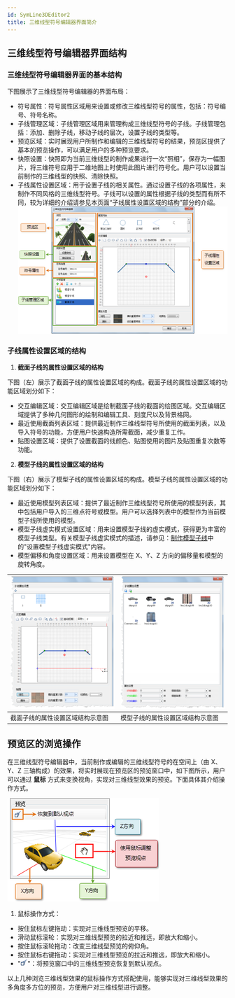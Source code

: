 ```yaml
---
id: SymLine3DEditor2
title: 三维线型符号编辑器界面简介
---
```

## 三维线型符号编辑器界面结构

### 三维线型符号编辑器界面的基本结构

下图展示了三维线型符号编辑器的界面布局：

* 符号属性：符号属性区域用来设置或修改三维线型符号的属性，包括：符号编号、符号名称。 
* 子线管理区域：子线管理区域用来管理构成三维线型符号的子线。子线管理包括：添加、删除子线，移动子线的层次，设置子线的类型等。 
* 预览区域：实时展现用户所制作和编辑的三维线型符号的结果，预览区提供了基本的预览操作，可以满足用户的多种预览要求。 
* 快照设置：快照即为当前三维线型的制作成果进行一次“照相”，保存为一幅图片，将三维符号应用于二维地图上时使用此图片进行符号化。用户可以设置当前制作的三维线型的快照、清除快照。 
* 子线属性设置区域：用于设置子线的相关属性。通过设置子线的各项属性，来制作不同风格的三维线型符号。子线可以设置的属性根据子线的类型而有所不同，较为详细的介绍请参见本页面“子线属性设置区域的结构”部分的介绍。 
![](img/SymLine3DEditor2t1.png)  

### 子线属性设置区域的结构

1. **截面子线的属性设置区域的结构**

下图（左）展示了截面子线的属性设置区域的构成。截面子线的属性设置区域的功能区域划分如下：

  * 交互编辑区域：交互编辑区域是绘制截面子线的截面的绘图区域。交互编辑区域提供了多种几何图形的绘制和编辑工具、刻度尺以及背景格网。
  * 最近使用截面列表区域：提供最近制作三维线型符号所使用的截面列表，以及导入符号的功能，方便用户快速构造所需截面，减少重复工作。
  * 贴图设置区域：提供了设置截面的线颜色、贴图使用的图片及贴图重复次数等功能。
2. **模型子线的属性设置区域的结构**

下图（右）展示了模型子线的属性设置区域的构成。模型子线的属性设置区域的功能区域划分如下：

  * 最近使用模型列表区域：提供了最近制作三维线型符号所使用的模型列表，其中包括用户导入的三维点符号或模型。用户可以选择列表中的模型作为当前模型子线所使用的模型。
  * 模型子线虚实模式设置区域：用来设置模型子线的虚实模式，获得更为丰富的模型子线类型。有关模型子线虚实模式的描述，请参见：[制作模型子线](SymLine3DEditor3.htm)中的"设置模型子线虚实模式"内容。
  * 模型偏移和角度设置区域：用来设置模型在 X、Y、Z 方向的偏移量和模型的旋转角度。  

![](img/SymLine3DEditor2t2.png)|![](img/SymLine3DEditor2t3.png)  
---|---  
截面子线的属性设置区域结构示意图|模型子线的属性设置区域结构示意图  

## 预览区的浏览操作

在三维线型符号编辑器中，当前制作或编辑的三维线型符号的在空间上（由 X、Y、Z 三轴构成）的效果，将实时展现在预览区的预览窗口中，如下图所示，用户可以通过
**鼠标** 方式来变换视角，实现对三维线型效果的预览。下面具体其介绍操作方式。

![](img/SymLine3DEditor2t4.png)  

1. 鼠标操作方式： 
  * 按住鼠标左键拖动：实现对三维线型预览的平移。 
  * 滑动鼠标滚轮：实现对三维线型预览的拉近和推远，即放大和缩小。 
  * 按住鼠标滚轮拖动：改变三维线型预览的俯仰角。 
  * 按住鼠标右键拖动：实现对三维线型预览的拉近和推远，即放大和缩小。 
  * "![](img/Image_DefaultCamera.png)"：将预览窗口中的三维线型预览恢复到默认视点。 

以上几种浏览三维线型效果的鼠标操作方式搭配使用，能够实现对三维线型效果的多角度多方位的预览，方便用户对三维线型进行调整。
